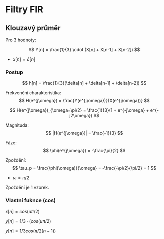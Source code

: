# Filtry FIR
## Klouzavý průměr
Pro 3 hodnoty:

$$
Y[n] = \frac{1}{3} \cdot (X[n] + X[n-1] + X[n-2])
$$
- $x[n] = \delta[n]$
### Postup
$$
h[n] = \frac{1}{3}(\delta[n] + \delta[n-1] + \delta[n-2])
$$

Frekvenční charakteristika:
$$
H(e^{j\omega}) = \frac{Y(e^{j\omega})}{X(e^{j\omega})}
$$

$$
H(e^{j\omega})_{\omega=\pi/2} = \frac{1}{3}(1 + e^{-j\omega} + e^{-j2\omega})
$$


Magnituda:
$$
|H(e^{j\omega})| = \frac{-1}{3}
$$

Fáze:
$$
\phi(e^{j\omega}) = -\frac{\pi}{2}
$$

Zpoždění:
$$
\tau_p = \frac{\phi(\omega)}{\omega} = -\frac{-\pi/2}{\pi/2} = 1
$$
- $\omega = \pi/2$

Zpoždění je 1 vzorek.

### Vlastní fuknce (cos)
$x[n] = cos(u \pi/2)$

$y[n] = 1/3 \cdot (cos(u \pi/2)$

$y[n] = 1/3  cos(\pi/2 (n-1))$